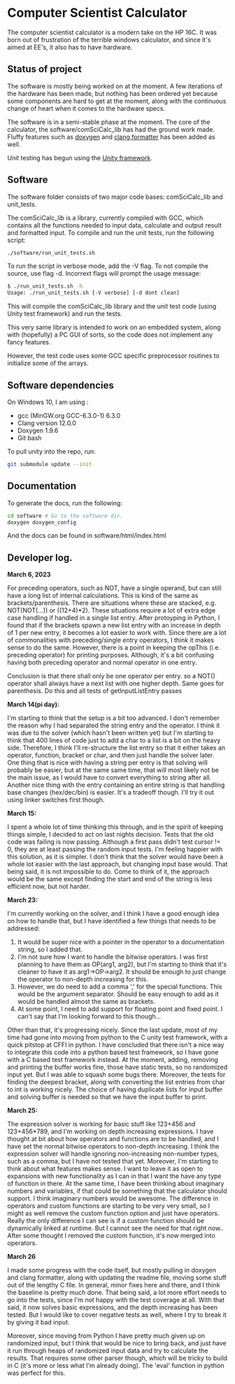 # Computer Scientist Calculator

The computer scientist calculator is a modern take on the HP 16C. 
It was born out of frustration of the terrible windows calculator, 
and since it's aimed at EE's, it also has to have hardware. 

## Status of project
The software is mostly being worked on at the moment. A few iterations 
of the hardware has been made, but nothing has been ordered yet because some components are hard to get at the moment, along with the continuous change of heart when it comes to the hardware specs. 

The software is in a semi-stable phase at the moment. The core of the 
calculator, the software/comSciCalc_lib has had the ground work made. 
Fluffy features such as [doxygen](https://www.doxygen.nl/) and 
[clang formatter](https://clang.llvm.org/docs/ClangFormat.html) has been added as well. 

Unit testing has begun using the [Unity framework](https://github.com/ThrowTheSwitch/Unity). 

## Software

The software folder consists of two major code bases: comSciCalc_lib and unit_tests. 

The comSciCalc_lib is a library, currently compiled with GCC, which contains all the 
functions needed to input data, calculate and output result and formatted input. To 
compile and run the unit tests, run the following script:
```bash
./software/run_unit_tests.sh
```
To run the script in verbose mode, add the -V flag. To not compile the source, 
use flag -d. 
Incorrext flags will prompt the usage message:
```bash
$ ./run_unit_tests.sh -h
Usage: ./run_unit_tests.sh [-V verbose] [-d dont clean]
```
This will compile the comSciCalc_lib library and the unit test code (using Unity test framework) and run the tests. 

This very same library is intended to work on an embedded system, along with (hopefully) a 
PC GUI of sorts, so the code does not implement any fancy features. 

However, the test code uses some GCC specific preprocessor routines to initialize some of 
the arrays. 
## Software dependencies
On Windows 10, I am using :
* gcc (MinGW.org GCC-6.3.0-1) 6.3.0
* Clang version 12.0.0
* Doxygen 1.9.6
* Git bash

To pull unity into the repo, run:
```bash
git submodule update --init
```
## Documentation
To generate the docs, run the following:
```bash
cd software # Go to the software dir. 
doxygen doxygen_config
```
And the docs can be found in software/html/index.html
## Developer log.
**March 6, 2023**

For preceding operators, such as NOT, have a single operand,
but can still have a long list of internal calculations.
This is kind of the same as brackets/parenthesis.
There are situations where these are stacked, e.g.
NOT(NOT(...)) or ((12+4)*2).
These situations require a lot of extra edge case handling
if handled in a single list entry.
After protoyping in Python, I found that if the brackets
spawn a new list entry with an increase in depth of 1 per new entry,
it becomes a lot easier to work with.
Since there are a lot of commonalities with preceding/single entry operators,
I think it makes sense to do the same. However, there is a point in keeping
the opThis (i.e. preceding operator) for printing purposes. Although, it's a
bit confusing having both preceding operator and normal operator in one
entry.

Conclusion is that there shall only be one operator per entry.
so a NOT() operator shall always have a next list with one higher depth.
Same goes for parenthesis. Do this and all tests of getInputListEntry passes

**March 14(pi day):**

I'm starting to think that the setup is a bit too advanced.
I don't remember the reason why I had separated the string entry and
the operator. I think it was due to the solver (which hasn't been written
yet) but I'm starting to think that 400 lines of code just to add a char
to a list is a bit on the heavy side. Therefore, I think I'll re-structure
the list entry so that it either takes an operator, function, bracket or
char, and then just handle the solver later. One thing that is nice with
having a string per entry is that solving will probably be easier, but at
the same same time, that will most likely not be the main issue, as I would
have to convert everything to string after all.
Another nice thing with the entry containing an entire string is that
handling base changes (hex/dec/bin) is easier.
It's a tradeoff though. I'll try it out using linker switches first though.


**March 15:**

I spent a whole lot of time thinking this through, and in the spirit of
keeping things simple, I decided to act on last nights decision.
Tests that the old code was failing is now passing. Although a first
pass didn't test cursor != 0, they are at least passing the random input
tests. I'm feeling happier with this solution, as it is simpler. I don't
think that the solver would have been a whole lot easier with the last
approach, but changing input base would. That being said, it is not
impossible to do. Come to think of it, the approach would be the same except
finding the start and end of the string is less efficient now, but not
harder.

**March 23:**

I'm currently working on the solver, and I think I have a good enough idea
on how to handle that, but I have identified a few things that needs to be
addressed:
1. It would be super nice with a pointer in the operator to a documentation
   string, so I added that.
2. I'm not sure how I want to handle the bitwise operators. I was first
   planning to have them as OP(arg1, arg2), but I'm starting to think
   that it's cleaner to have it as arg1->OP->arg2. It should be enough
   to just change the operator to non-depth increasing for this.
3. However, we do need to add a comma ',' for the special functions.
   This would be the argument separator. Should be easy enough to add
   as it would be handled almost the same as brackets.
4. At some point, I need to add support for floating point and fixed
   point. I can't say that I'm looking forward to this though...

Other than that, it's progressing nicely. Since the last update,
most of my time had gone into moving from python to the C unity test
framework, with a quick pitstop at CFFI in python.
I have concluded that there isn't a nice way to integrate this code into
a python based test framework, so I have gone with a C based test
framework instead.
At the moment, adding, removing and printing the buffer works fine,
those have static tests, so no randomized input yet.
But I was able to squash some bugs there. Moreover, the tests for
finding the deepest bracket, along with converting the list entries
from char to int is working nicely. The choice of having duplicate
lists for input buffer and solving buffer is needed so that we have
the input buffer to print.

**March 25:**

The expression solver is working for basic stuff like 123+456 and
123+456*789, and I'm working on depth increasing expressions.
I have thought at bit about how operators and functions are to be
handled, and I have set the normal bitwise operators to non-depth
increasing.
I think the expression solver will handle ignoring non-increasing
non-number types, such as a comma, but I have not tested that yet.
Moreover, I'm starting to think about what features makes sense.
I want to leave it as open to expansions with new functionality as I can
in that I want the have any type of function in there.
At the same time, I have been thinking about imaginary numbers and
variables, if that could be something that the calculator should support.
I think imaginary numbers would be awesome.
The difference in operators and custom functions are starting to
be very very small, so I might as well remove the custom function option
and just have operators. Really the only difference I can see is if
a custom function should be dynamically linked at runtime. But I cannot
see the need for that right now..
After some thought I removed the custom function, it's now merged into
operators.

**March 26**

I made some progress with the code itself, but mostly pulling in doxygen and clang formatter, 
along with updating the readme file, moving some stuff out of the lengthy C file. 
In general, minor fixes here and there, and I think the baseline is pretty much done. 
That being said, a lot more effort needs to go into the tests, since I'm not happy with 
the test coverage at all. With that said, it now solves basic expressions, and the depth 
increasing has been tested. But I would like to cover negative tests as well, where I try 
to break it by giving it bad input. 

Moreover, since moving from Python I have pretty much given up on randomized input, but I 
think that would be nice to bring back, and just have it run through heaps of randomized 
input data and try to calculate the results. That requires some other parser though, which 
will be tricky to build in C (it's more or less what I'm already doing). The 'eval' function 
in python was perfect for this. 